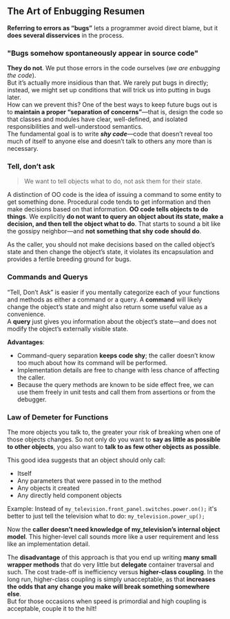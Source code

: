 ## The Art of Enbugging Resumen
**Referring to errors as “bugs”** lets a programmer avoid direct blame, but it **does several disservices** in the process.  

### "Bugs somehow spontaneously appear in source code"
**They do not**. We put those errors in the code ourselves (*we are enbugging the code*).  
But it’s actually more insidious than that. We rarely put bugs in directly; instead, we might set up conditions that will trick us into putting in bugs later.  
How can we prevent this? One of the best ways to keep future bugs out is to **maintain a proper “separation of concerns”**—that is, design the code so that classes and modules have clear, well-defined, and isolated responsibilities and well-understood semantics.  
The fundamental goal is to write ***shy code***—code that doesn’t reveal too much of itself to anyone else and doesn’t talk to others any more than is necessary.

### Tell, don’t ask
>  We want to tell objects what to do, not ask them for their state.

A distinction of OO code is the idea of issuing a command to some entity to get something done. Procedural code tends to get information and then make decisions based on that information. **OO code tells objects to do things**. We explicitly **do not want to query an object about its state, make a decision, and then tell the object what to do**. That starts to sound a bit like the gossipy neighbor—and **not something that shy code should do**.  

As the caller, you should not make decisions based on the called object’s state and then change the object’s state, it violates its encapsulation and provides a fertile breeding ground for bugs.

### Commands and Querys
“Tell, Don’t Ask” is easier if you mentally categorize each of your functions and methods as either a command or a query.
A **command** will likely change the object’s state and might also return some useful value as a convenience.  
A **query** just gives you information about the object’s state—and does not modify the object’s externally visible state.  

**Advantages**:
- Command-query separation **keeps code shy**; the caller doesn’t know too much about how its command will be performed.
- Implementation details are free to change with less chance of affecting the caller.
- Because the query methods are known to be side effect free, we can use them freely in unit tests and call them from assertions or from the debugger.

### Law of Demeter for Functions 
The more objects you talk to, the greater your risk of breaking when one of those objects changes.  So not only do you want to **say as little as possible to other objects**, you also want to **talk to as few other objects as possible**.  

This good idea suggests that an object should only call:
- Itself
- Any parameters that were passed in to the method
- Any objects it created
- Any directly held component objects

Example: 
Instead of `my_television.front_panel.switches.power.on();` it's better to just tell the television what to do: `my_television.power_up();`

Now the **caller doesn’t need knowledge of my_television’s internal object model**. This higher-level call sounds more like a user requirement and less like an implementation detail.

The **disadvantage** of this approach is that you end up writing **many small wrapper methods** that do very little but **delegate** container traversal and such. The cost trade-off is inefficiency versus **higher-class coupling**. In the long run, higher-class coupling is simply unacceptable, as that **increases the odds that any change you make will break something somewhere else**.  
But for those occasions when speed is primordial and high coupling is acceptable, couple it to the hilt!

